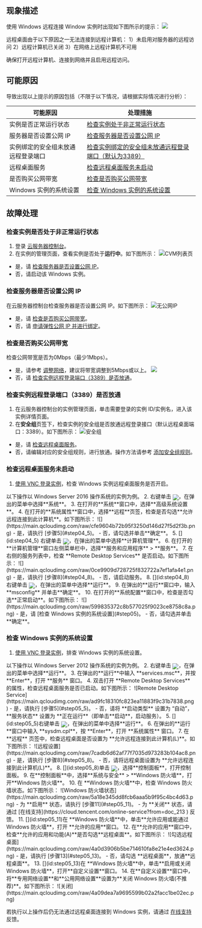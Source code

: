 ## 现象描述
使用 Windows 远程连接 Window 实例时出现如下图所示的提示：
![](https://main.qcloudimg.com/raw/fc8eb4050af9a2b5d808b6bf5f40cbe7.png)

远程桌面由于以下原因之一无法连接到远程计算机：
1）未启用对服务器的远程访问
2）远程计算机已关闭
3）在网络上远程计算机不可用

确保打开远程计算机、连接到网络并且启用远程访问。
## 可能原因
导致出现以上提示的原因包括（不限于以下情况，请根据实际情况进行分析）：

| 可能原因 | 处理措施 | 
|---------|---------|
| 实例是否正常运行状态| [检查实例处于非正常运行状态](#eax) |
| 服务器是否设置公网 IP| [检查服务器是否设置公网 IP](#step01) |
| 实例绑定的安全组未放通远程登录端口 | [检查实例绑定的安全组未放通远程登录端口（默认为3389）](#step03) |
| 远程桌面服务 | [检查远程桌面服务未启动](#step04) |
| 是否购买公网带宽 | [检查是否购买公网带宽](#step02) |
| Windows 实例的系统设置 | [检查 Windows 实例的系统设置](#step05) |

## 故障处理
[](id:eax)
### 检查实例是否处于非正常运行状态
1. 登录 [云服务器控制台](https://console.cloud.tencent.com/cvm/index)。
2. 在实例的管理页面，查看实例是否处于**运行中**。如下图所示：
![CVM列表页](https://main.qcloudimg.com/raw/b6cc9727cb9364ee16246d956dadd4b6.png)
 - 是，请 [检查服务器是否设置公网 IP](#step01)。
 - 否，请启动该 Windows 实例。


### 检查服务器是否设置公网 IP[](id:step01)
在云服务器控制台检查服务器是否设置公网 IP。如下图所示：
![无公网IP](https://main.qcloudimg.com/raw/3f015e2decf3a89e0fa03a5bf32e13a4.png)
 - 是，请 [检查是否购买公网带宽](#step02)。
 - 否，请 [申请弹性公网 IP 并进行绑定](https://cloud.tencent.com/document/product/213/16586)。
 

###  检查是否购买公网带宽[](id:step02)
检查公网带宽是否为0Mbps（最少1Mbps）。
 - 是，请参考 [调整网络](https://cloud.tencent.com/document/product/213/15517)，建议将带宽调整到5Mbps或以上。
![](https://main.qcloudimg.com/raw/621e2f7e541ac0024bd5bd46ea774fe8.png)
 - 否，请 [检查实例远程登录端口（3389）是否放通](#step03)。


### 检查实例远程登录端口（3389）是否放通[](id:step03)
1. 在云服务器控制台的实例管理页面，单击需要登录的实例 ID/实例名，进入该实例详情页面。
2. 在**安全组**页签下，检查实例的安全组是否放通远程登录接口（默认远程桌面端口：3389）。如下图所示：
![安全组](https://main.qcloudimg.com/raw/8591cea100c0e39b7d2f6cde250b4b16.png)
 - 是，请 [检查远程桌面服务](#step04)。
 - 否，请编辑对应的安全组规则，进行放通。操作方法请参考 [添加安全组规则](https://cloud.tencent.com/document/product/213/39740)。

### 检查远程桌面服务未启动[](id:step04)
1. [使用 VNC 登录实例](https://cloud.tencent.com/document/product/213/35704)，检查 Windows 实例远程桌面服务是否开启。
<dx-alert infotype="explain" title="">
 以下操作以 Windows Server 2016 操作系统的实例为例。
</dx-alert>
2. 右键单击 <img src="https://main.qcloudimg.com/raw/6191c3ad8f212e7f8f6dddbbabd43f12.png" style="margin: -5px 0px;">，在弹出的菜单中选择**系统**。
3. 在打开的**系统**窗口中，选择**高级系统设置**。
4. 在打开的**系统属性**窗口中，选择**远程**页签，检查是否勾选**允许远程连接到此计算机**。如下图所示：
![](https://main.qcloudimg.com/raw/cfe9604b72b95f3250d146d27f5d2f3b.png)
 - 是，请执行 [步骤5](#step04_5)。
 - 否，请勾选并单击**确定**。
5. [](id:step04_5) 右键单击 <img src="https://main.qcloudimg.com/raw/6191c3ad8f212e7f8f6dddbbabd43f12.png" style="margin: -5px 0px;">，在弹出的菜单中选择**计算机管理**。
6. 在打开的**计算机管理**窗口左侧菜单栏中，选择**服务和应用程序** > **服务**。
7. 在右侧的服务列表中，检查 **Remote Desktop Services** 是否启动。如下图所示：
![](https://main.qcloudimg.com/raw/0ce9909d728725f832722a7ef1afa4e1.png)
 - 是，请执行 [步骤8](#step04_8)。
 - 否，请启动服务。
8. [](id:step04_8) 右键单击 <img src="https://main.qcloudimg.com/raw/6191c3ad8f212e7f8f6dddbbabd43f12.png" style="margin: -5px 0px;">，在弹出的菜单中选择**运行**。
9. 在弹出的**运行**窗口中，输入 **msconfig** 并单击**确定**。
10. 在打开的**系统配置**窗口中，检查是否勾选**正常启动**。如下图所示：
![](https://main.qcloudimg.com/raw/599835372c8b577025f9023ce8758c8a.png)
 - 是，请 [检查 Windows 实例的系统设置](#step05)。
 - 否，请勾选并单击**确定**。


### 检查 Windows 实例的系统设置[](id:step05)
1. [使用 VNC 登录实例](https://cloud.tencent.com/document/product/213/35704)，排查 Windows 实例的系统设置。
<dx-alert infotype="explain" title="">
以下操作以 Windows Server 2012 操作系统的实例为例。
</dx-alert>
2. 右键单击 <img src="https://main.qcloudimg.com/raw/87d894e564b7e837d9f478298cf2e292.png" style="margin:-5px 0px;"></img>，在弹出的菜单中选择**运行**。
3. 在弹出的**运行**中输入 **services.msc**，并按 **Enter**，打开 **服务** 窗口。
4. 双击打开 **Remote Desktop Services** 的属性，检查远程桌面服务是否已启动。如下图所示：
![Remote Desktop Service](https://main.qcloudimg.com/raw/ad9fc18310fc823ea11883f9c31b7838.png)
 - 是，请执行 [步骤5](#step05_5)。
 - 否，请将 **启动类型** 设置为 “自动”，**服务状态** 设置为 **正在运行**（即单击**启动**，启动服务）。
5. [](id:step05_5)右键单击 <img src="https://main.qcloudimg.com/raw/87d894e564b7e837d9f478298cf2e292.png" style="margin:-5px 0px;"></img>，在弹出的菜单中选择**运行**。
6. 在弹出的**运行**窗口中输入 **sysdm.cpl**，按 **Enter**，打开 **系统属性** 窗口。
7. 在 **远程** 页签中，检查远程桌面是否设置为 **允许远程连接到此计算机(L)**。如下图所示：
![远程设置](https://main.qcloudimg.com/raw/7cadb6d62af77f7035d973283b104ac8.png)
 - 是，请执行 [步骤8](#step05_8)。
 - 否，请将远程桌面设置为 **允许远程连接到此计算机(L)**。
8. [](id:step05_8)单击 <img src="https://main.qcloudimg.com/raw/87d894e564b7e837d9f478298cf2e292.png" style="margin:-5px 0px;"></img>，选择**控制面板**，打开控制面板。
9. 在**控制面板**中，选择**系统与安全** > **Windows 防火墙**，打开**Windows 防火墙**。
10. 在 **Windows 防火墙**中，检查 Windows 防火墙状态。如下图所示：
![Windows 防火墙状态](https://main.qcloudimg.com/raw/5a18e345dd8fcb6aaa5b9f95c4bc4d63.png)
 - 为 **启用** 状态，请执行 [步骤11](#step05_11)。
 - 为 **关闭** 状态，请通过 [在线支持](https://cloud.tencent.com/online-service?from=doc_213
) 反馈。
11. [](id:step05_11)在 **Windows 防火墙**中，单击**允许应用或能通过 Windows 防火墙**，打开 **允许的应用**窗口。
12. 在**允许的应用**窗口中，检查**允许的应用和功能(A)**是否勾选**远程桌面**。如下图所示：
![勾选远程桌面](https://main.qcloudimg.com/raw/4a0d3906b5be714610fa8e21e4ed3624.png)
 - 是，请执行 [步骤13](#step05_13)。
 - 否，请勾选 **远程桌面**，放通**远程桌面**。
13. [](id:step05_13)在 **Windows 防火墙**中，单击**启用或关闭 Windows 防火墙**，打开**自定义设置**窗口。
14. 在**自定义设置**窗口中，将**专用网络设置**和**公用网络设置**设置为**关闭 Windows 防火墙(不推荐)**。如下图所示：
![关闭](https://main.qcloudimg.com/raw/4a09dea7a9695599b02a2facc1be02ec.png)

若执行以上操作后仍无法通过远程桌面连接到 Windows 实例，请通过 [在线支持](https://cloud.tencent.com/online-service?from=doc_213) 反馈。

